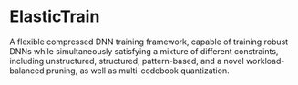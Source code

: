 # ElasticTrain
A flexible compressed DNN training framework, capable of training robust DNNs while simultaneously satisfying a mixture of different constraints, including unstructured, structured, pattern-based, and a novel workload-balanced pruning, as well as multi-codebook quantization.

